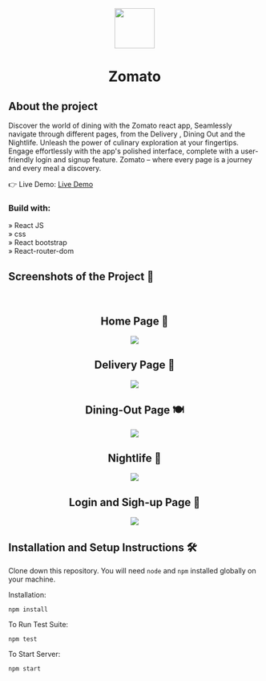 <div align='center'>
<img src='https://github.com/vaibhav1202dev/Zomato/assets/142654068/2ba7a4bd-fbe1-4804-acab-ae2e2d735982.png'  height='80px' width='80px'/>
</div>
                
<div align='center'><h1>Zomato</h1> </div>

<h2>About the project</h2>

  <p>Discover the world of dining with the Zomato react app, Seamlessly navigate through different pages, from the   Delivery ,  Dining Out and the  Nightlife. Unleash the power of culinary exploration at your fingertips. Engage effortlessly with the app's polished interface, complete with a user-friendly login and signup feature. Zomato – where every page is a journey and every meal a discovery.</p>

👉 Live Demo: <a href='https://zomato-rust-one.vercel.app/'>Live Demo</a>

<h3>Build with:</h3>

» React JS <br>
» css <br>
» React bootstrap <br>
» React-router-dom

<h2>Screenshots of the Project 📸</h2>
<br>
<h2 align='center'>Home Page 🏡</h2>

<div align='center'>
<img src='https://github.com/vaibhav1202dev/Zomato/assets/142654068/0b8b8e98-9c48-4e3c-9ba9-088a8a7be991'/>
</div>

<h2 align='center'>Delivery Page 🛵</h2>

<div align='center'>
<img src='https://github.com/vaibhav1202dev/Zomato/assets/142654068/cc28e48c-9a62-4f0a-b24a-aa6233fded38'/>
</div>

<h2 align='center'>Dining-Out Page 🍽️</h2>

<div align='center'>
<img src='https://github.com/vaibhav1202dev/Zomato/assets/142654068/54c5a754-98ca-4200-85de-3e9f7e73fd58'/>
</div>

<h2 align='center'>Nightlife 🍷</h2>

<div align='center'>
<img src='https://github.com/vaibhav1202dev/Zomato/assets/142654068/9c449494-4441-4273-a4d8-58a5437c8664.png'/>
</div>

<h2 align='center'>Login and Sigh-up Page 👤</h2>

<div align='center'>
<img src='https://github.com/vaibhav1202dev/Zomato/assets/142654068/c43529ac-90fc-4988-b37b-9b77b3cb32ac'/>
</div>


## <h2> Installation and Setup Instructions 🛠️</h2>

Clone down this repository. You will need `node` and `npm` installed globally on your machine.  

Installation:

`npm install`  

To Run Test Suite:  

`npm test`  

To Start Server:

`npm start` 
